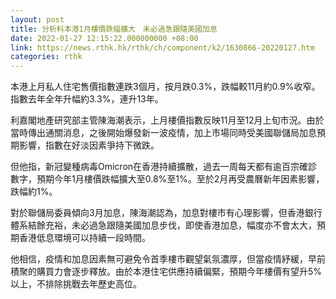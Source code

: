 ```yaml
---
layout: post
title: 分析料本港1月樓價跌幅擴大　未必過急跟隨美國加息
date: 2022-01-27 12:15:22.000000000 +08:00
link: https://news.rthk.hk/rthk/ch/component/k2/1630866-20220127.htm
categories: rthk
---
```


本港上月私人住宅售價指數連跌3個月，按月跌0.3%，跌幅較11月約0.9%收窄。指數去年全年升幅約3.3%，連升13年。

利嘉閣地產研究部主管陳海潮表示，上月樓價指數反映11月至12月上旬市況。由於當時傳出通關消息，之後開始爆發新一波疫情，加上市場同時受美國聯儲局加息預期影響，指數在好淡因素爭持下微跌。

但他指，新冠變種病毒Omicron在香港持續擴散，過去一周每天都有逾百宗確診數字，預期今年1月樓價跌幅擴大至0.8%至1%。至於2月再受農曆新年因素影響，跌幅約1%。

對於聯儲局委員傾向3月加息，陳海潮認為，加息對樓市有心理影響，但香港銀行體系結餘充裕，未必過急跟隨美國加息步伐，即使香港加息，幅度亦不會太大，預期香港低息環境可以持續一段時間。

他相信，疫情和加息因素無可避免令首季樓市觀望氣氛濃厚，但當疫情紓緩，早前積聚的購買力會逐步釋放。由於本港住宅供應持續偏緊，預期今年樓價有望升5%以上，不排除挑戰去年歷史高位。

